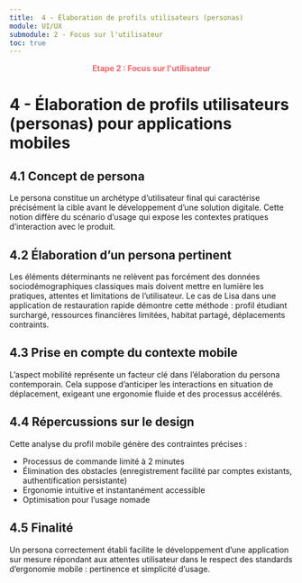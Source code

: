 ```yaml
---
title:  4 - Élaboration de profils utilisateurs (personas)
module: UI/UX
submodule: 2 - Focus sur l'utilisateur
toc: true
---
```

<p style="color:oklch(70.4% 0.191 22.216); font-weight:bold; text-align:center ">Etape 2 : Focus sur l'utilisateur</p>

# 4 - Élaboration de profils utilisateurs (personas)  pour applications mobiles

## 4.1 Concept de persona
Le persona constitue un archétype d’utilisateur final qui caractérise précisément la cible avant le développement d’une solution digitale. Cette notion diffère du scénario d’usage qui expose les contextes pratiques d’interaction avec le produit.

## 4.2 Élaboration d’un persona pertinent
Les éléments déterminants ne relèvent pas forcément des données sociodémographiques classiques mais doivent mettre en lumière les pratiques, attentes et limitations de l’utilisateur. Le cas de Lisa dans une application de restauration rapide démontre cette méthode : profil étudiant surchargé, ressources financières limitées, habitat partagé, déplacements contraints.

## 4.3 Prise en compte du contexte mobile
L’aspect mobilité représente un facteur clé dans l’élaboration du persona contemporain. Cela suppose d’anticiper les interactions en situation de déplacement, exigeant une ergonomie fluide et des processus accélérés.

## 4.4 Répercussions sur le design
Cette analyse du profil mobile génère des contraintes précises :
- Processus de commande limité à 2 minutes
- Élimination des obstacles (enregistrement facilité par comptes existants, authentification persistante)
- Ergonomie intuitive et instantanément accessible
- Optimisation pour l’usage nomade

## 4.5 Finalité
Un persona correctement établi facilite le développement d’une application sur mesure répondant aux attentes utilisateur dans le respect des standards d’ergonomie mobile : pertinence et simplicité d’usage.